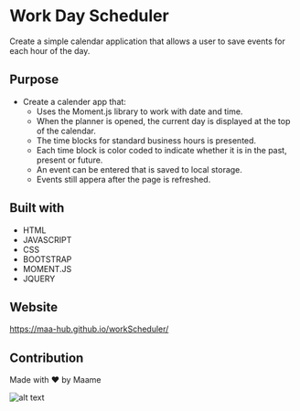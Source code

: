 # Work Day Scheduler 
Create a simple calendar application that allows a user to save events for each hour of the day.

## Purpose
* Create a calender app that: 
   * Uses the Moment.js library to work with date and time.
   * When the planner is opened, the current day is displayed at the top of the calendar.
   * The time blocks for standard business hours is presented.
   * Each time block is color coded to indicate whether it is in the past, present or future. 
   * An event can be entered that is saved to local storage. 
   * Events still appera after the page is refreshed. 
    
## Built with 
* HTML
* JAVASCRIPT
* CSS
* BOOTSTRAP
* MOMENT.JS
* JQUERY

## Website
https://maa-hub.github.io/workScheduler/

## Contribution
Made with ❤️ by Maame

![alt text](./WorkSchedule)
